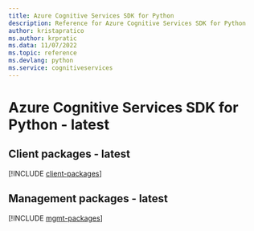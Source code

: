 ```yaml
---
title: Azure Cognitive Services SDK for Python
description: Reference for Azure Cognitive Services SDK for Python
author: kristapratico
ms.author: krpratic
ms.data: 11/07/2022
ms.topic: reference
ms.devlang: python
ms.service: cognitiveservices
---
```

# Azure Cognitive Services SDK for Python - latest

## Client packages - latest
[!INCLUDE [client-packages](cognitive-services-client-index.md)]
## Management packages - latest
[!INCLUDE [mgmt-packages](cognitive-services-mgmt-index.md)]
